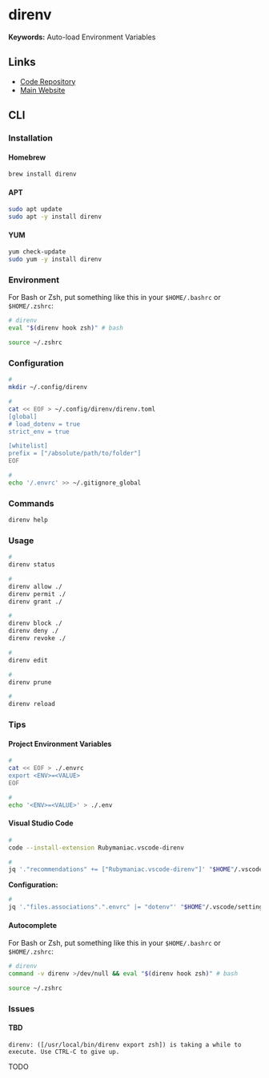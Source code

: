 # direnv

<!--
https://github.com/hyperupcall/autoenv
https://github.com/untitaker/quickenv
https://github.com/Shopify/shadowenv
-->

**Keywords:** Auto-load Environment Variables

## Links

- [Code Repository](https://github.com/direnv/direnv)
- [Main Website](https://direnv.net)

## CLI

### Installation

#### Homebrew

```sh
brew install direnv
```

#### APT

```sh
sudo apt update
sudo apt -y install direnv
```

#### YUM

```sh
yum check-update
sudo yum -y install direnv
```

### Environment

For Bash or Zsh, put something like this in your `$HOME/.bashrc` or `$HOME/.zshrc`:

```sh
# direnv
eval "$(direnv hook zsh)" # bash
```

```sh
source ~/.zshrc
```

### Configuration

```sh
#
mkdir ~/.config/direnv

#
cat << EOF > ~/.config/direnv/direnv.toml
[global]
# load_dotenv = true
strict_env = true

[whitelist]
prefix = ["/absolute/path/to/folder"]
EOF

#
echo '/.envrc' >> ~/.gitignore_global
```

### Commands

```sh
direnv help
```

### Usage

```sh
#
direnv status

#
direnv allow ./
direnv permit ./
direnv grant ./

#
direnv block ./
direnv deny ./
direnv revoke ./

#
direnv edit

#
direnv prune

#
direnv reload
```

<!--
direnv fetchurl <url>
-->

### Tips

#### Project Environment Variables

```sh
#
cat << EOF > ./.envrc
export <ENV>=<VALUE>
EOF

#
echo '<ENV>=<VALUE>' > ./.env
```

#### Visual Studio Code

```sh
#
code --install-extension Rubymaniac.vscode-direnv

#
jq '."recommendations" += ["Rubymaniac.vscode-direnv"]' "$HOME"/.vscode/extensions.json | sponge "$HOME"/.vscode/extensions.json
```

**Configuration:**

```sh
#
jq '."files.associations".".envrc" |= "dotenv"' "$HOME"/.vscode/settings.json | sponge "$HOME"/.vscode/settings.json
```

#### Autocomplete

For Bash or Zsh, put something like this in your `$HOME/.bashrc` or `$HOME/.zshrc`:

```sh
# direnv
command -v direnv >/dev/null && eval "$(direnv hook zsh)" # bash
```

```sh
source ~/.zshrc
```

### Issues

#### TBD

```log
direnv: ([/usr/local/bin/direnv export zsh]) is taking a while to execute. Use CTRL-C to give up.
```

TODO
